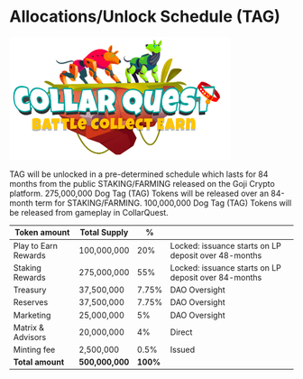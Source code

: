 # Allocations/Unlock Schedule (TAG)

![CollarQuest a Metaverse Play2Earn Ecosystem](../../../.gitbook/assets/CollarQuest-SM.png)

TAG will be unlocked in a pre-determined schedule which lasts for 84 months from the public STAKING/FARMING released on the Goji Crypto platform.  275,000,000 Dog Tag (TAG) Tokens will be released over an 84-month term for STAKING/FARMING.  100,000,000 Dog Tag (TAG) Tokens will be released from gameplay in CollarQuest.

| Token amount         | Total Supply    | %        |                                                      |
| -------------------- | --------------- | -------- | ---------------------------------------------------- |
| Play to Earn Rewards | 100,000,000     | 20%      | Locked: issuance starts on LP deposit over 48-months |
| Staking Rewards      | 275,000,000     | 55%      | Locked: issuance starts on LP deposit over 84-months |
| Treasury             | 37,500,000      | 7.75%    | DAO Oversight                                        |
| Reserves             | 37,500,000      | 7.75%    | DAO Oversight                                        |
| Marketing            | 25,000,000      | 5%       | DAO Oversight                                        |
| Matrix & Advisors    | 20,000,000      | 4%       | Direct                                               |
| Minting fee          | 2,500,000       | 0.5%     | Issued                                               |
| **Total amount**     | **500,000,000** | **100%** |                                                      |
